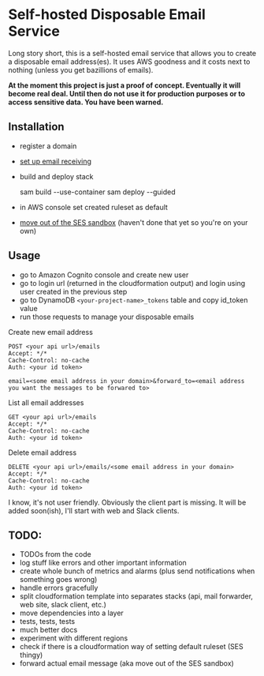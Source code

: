 # Self-hosted Disposable Email Service

Long story short, this is a self-hosted email service that allows you to create a disposable email address(es).
It uses AWS goodness and it costs next to nothing (unless you get bazillions of emails).

**At the moment this project is just a proof of concept. Eventually it will become real deal. Until then do not use it
for production purposes or to access sensitive data. You have been warned.**

## Installation

* register a domain
* [set up email receiving](https://docs.aws.amazon.com/ses/latest/DeveloperGuide/receiving-email.html) 
* build and deploy stack


    sam build --use-container
    sam deploy --guided

* in AWS console set created ruleset as default
* [move out of the SES sandbox](https://docs.aws.amazon.com/ses/latest/DeveloperGuide/request-production-access.html) (haven't done that yet so you're on your own)

## Usage

* go to Amazon Cognito console and create new user
* go to login url (returned in the cloudformation output) and login using user created in the previous step
* go to DynamoDB `<your-project-name>_tokens` table and copy id_token value
* run those requests to manage your disposable emails

Create new email address

    POST <your api url>/emails
    Accept: */*
    Cache-Control: no-cache
    Auth: <your id token>
    
    email=<some email address in your domain>&forward_to=<email address you want the messages to be forwared to>

List all email addresses

    GET <your api url>/emails
    Accept: */*
    Cache-Control: no-cache
    Auth: <your id token>

Delete email address

    DELETE <your api url>/emails/<some email address in your domain>
    Accept: */*
    Cache-Control: no-cache
    Auth: <your id token>

I know, it's not user friendly. Obviously the client part is missing. It will be added soon(ish), I'll start with web
and Slack clients.

## TODO:

* TODOs from the code
* log stuff like errors and other important information
* create whole bunch of metrics and alarms (plus send notifications when something goes wrong)
* handle errors gracefully
* split cloudformation template into separates stacks (api, mail forwarder, web site, slack client, etc.)
* move dependencies into a layer
* tests, tests, tests
* much better docs
* experiment with different regions
* check if there is a cloudformation way of setting default ruleset (SES thingy)
* forward actual email message (aka move out of the SES sandbox)
